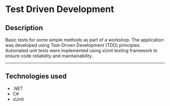 # Test Driven Development

## Description

Basic tests for some simple methods as part of a workshop. The application was developed using Test-Driven Development (TDD) principles. Automated unit tests were implemented using xUnit testing framework to ensure code reliability and maintainability.

---

## Technologies used

- .NET
- C#
- xUnit
